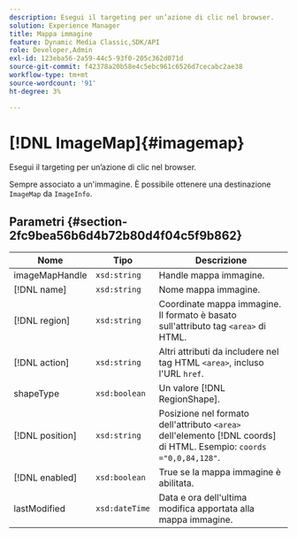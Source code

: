 ```yaml
---
description: Esegui il targeting per un’azione di clic nel browser.
solution: Experience Manager
title: Mappa immagine
feature: Dynamic Media Classic,SDK/API
role: Developer,Admin
exl-id: 123eba56-2a59-44c5-93f0-205c362d071d
source-git-commit: f42378a20b58e4c5ebc961c6526d7cecabc2ae38
workflow-type: tm+mt
source-wordcount: '91'
ht-degree: 3%

---
```


# [!DNL ImageMap]{#imagemap}

Esegui il targeting per un’azione di clic nel browser.

Sempre associato a un&#39;immagine. È possibile ottenere una destinazione `ImageMap` da `ImageInfo`.

## Parametri {#section-2fc9bea56b6d4b72b80d4f04c5f9b862}

| Nome | Tipo | Descrizione |
|---|---|---|
| imageMapHandle | `xsd:string` | Handle mappa immagine. |
| [!DNL name] | `xsd:string` | Nome mappa immagine. |
| [!DNL region] | `xsd:string` | Coordinate mappa immagine. Il formato è basato sull&#39;attributo tag `<area>` di HTML. |
| [!DNL action] | `xsd:string` | Altri attributi da includere nel tag HTML `<area>`, incluso l&#39;URL `href`. |
| shapeType | `xsd:boolean` | Un valore [!DNL RegionShape]. |
| [!DNL position] | `xsd:string` | Posizione nel formato dell&#39;attributo `<area>` dell&#39;elemento [!DNL coords] di HTML. Esempio: `coords ="0,0,84,128"`. |
| [!DNL enabled] | `xsd:boolean` | True se la mappa immagine è abilitata. |
| lastModified | `xsd:dateTime` | Data e ora dell&#39;ultima modifica apportata alla mappa immagine. |
